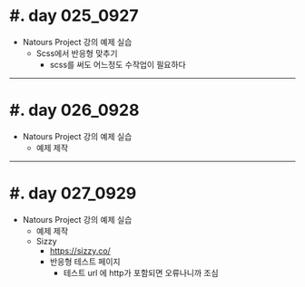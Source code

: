 #. day 025_0927
===============
* Natours Project 강의 예제 실습
    * Scss에서 반응형 맞추기
        * scss를 써도 어느정도 수작업이 필요하다


------------------------------------------
#. day 026_0928
===============
* Natours Project 강의 예제 실습
    * 예제 제작


------------------------------------------
#. day 027_0929
===============
* Natours Project 강의 예제 실습
    * 예제 제작
    * Sizzy
        * https://sizzy.co/
        * 반응형 테스트 페이지
            * 테스트 url 에 http가 포함되면 오류나니까 조심

